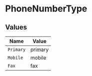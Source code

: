 # PhoneNumberType


## Values

| Name      | Value     |
| --------- | --------- |
| `Primary` | primary   |
| `Mobile`  | mobile    |
| `Fax`     | fax       |
